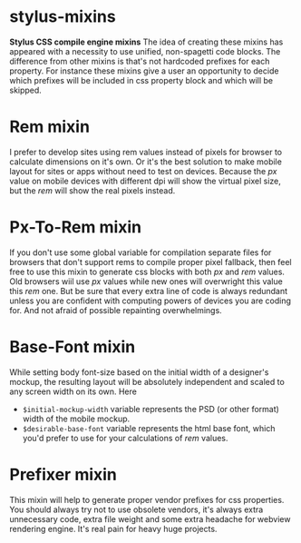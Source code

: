 # stylus-mixins

**Stylus CSS compile engine mixins**
The idea of creating these mixins has appeared with a necessity to use unified, non-spagetti code blocks.
The difference from other mixins is that's not hardcoded prefixes for each property. For instance these mixins give a user an opportunity to decide which prefixes will be included in css property block and which will be skipped.

# Rem mixin
I prefer to develop sites using rem values instead of pixels for browser to calculate dimensions on it's own. Or it's the best solution to make mobile layout for sites or apps without need to test on devices. Because the _px_ value on mobile devices with different dpi will show the virtual pixel size, but the _rem_ will show the real pixels instead.

# Px-To-Rem mixin
If you don't use some global variable for compilation separate files for browsers that don't support rems to compile proper pixel fallback, then feel free to use this mixin to generate css blocks with both _px_ and _rem_ values.
Old browsers wiil use _px_ values while new ones will overwright this value this _rem_ one.
But be sure that every extra line of code is always redundant unless you are confident with computing powers of devices you are coding for. And not afraid of possible repainting overwhelmings.

# Base-Font mixin
While setting body font-size based on the initial width of a designer's mockup, the resulting layout will be absolutely independent and scaled to any screen width on its own.
Here
- ```$initial-mockup-width``` variable represents the PSD (or other format) width of the mobile mockup.
- ```$desirable-base-font``` variable represents the html base font, which you'd prefer to use for your calculations of _rem_ values.

# Prefixer mixin
This mixin will help to generate proper vendor prefixes for css properties. You should always try not to use obsolete vendors, it's always extra unnecessary code, extra file weight and some extra headache for webview rendering engine. It's real pain for heavy huge projects.